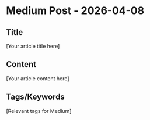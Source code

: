 # Medium Post - 2026-04-08

## Title
[Your article title here]

## Content
[Your article content here]

## Tags/Keywords
[Relevant tags for Medium]

